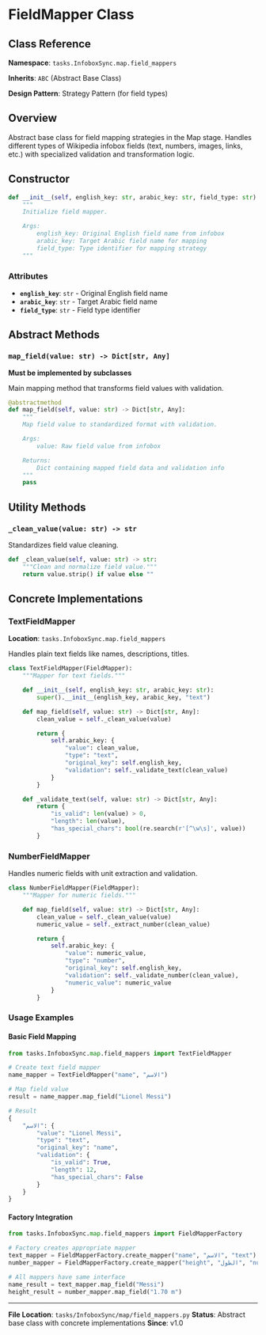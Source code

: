 # FieldMapper Class

## Class Reference

**Namespace**: `tasks.InfoboxSync.map.field_mappers`

**Inherits**: `ABC` (Abstract Base Class)

**Design Pattern**: Strategy Pattern (for field types)

## Overview

Abstract base class for field mapping strategies in the Map stage. Handles different types of Wikipedia infobox fields (text, numbers, images, links, etc.) with specialized validation and transformation logic.

## Constructor

```python
def __init__(self, english_key: str, arabic_key: str, field_type: str):
    """
    Initialize field mapper.

    Args:
        english_key: Original English field name from infobox
        arabic_key: Target Arabic field name for mapping
        field_type: Type identifier for mapping strategy
    """
```

### Attributes

- **`english_key`**: `str` - Original English field name
- **`arabic_key`**: `str` - Target Arabic field name
- **`field_type`**: `str` - Field type identifier

## Abstract Methods

### `map_field(value: str) -> Dict[str, Any]`
**Must be implemented by subclasses**

Main mapping method that transforms field values with validation.
```python
@abstractmethod
def map_field(self, value: str) -> Dict[str, Any]:
    """
    Map field value to standardized format with validation.

    Args:
        value: Raw field value from infobox

    Returns:
        Dict containing mapped field data and validation info
    """
    pass
```

## Utility Methods

### `_clean_value(value: str) -> str`
Standardizes field value cleaning.
```python
def _clean_value(self, value: str) -> str:
    """Clean and normalize field value."""
    return value.strip() if value else ""
```

## Concrete Implementations

### TextFieldMapper

**Location**: `tasks.InfoboxSync.map.field_mappers`

Handles plain text fields like names, descriptions, titles.

```python
class TextFieldMapper(FieldMapper):
    """Mapper for text fields."""

    def __init__(self, english_key: str, arabic_key: str):
        super().__init__(english_key, arabic_key, "text")

    def map_field(self, value: str) -> Dict[str, Any]:
        clean_value = self._clean_value(value)

        return {
            self.arabic_key: {
                "value": clean_value,
                "type": "text",
                "original_key": self.english_key,
                "validation": self._validate_text(clean_value)
            }
        }

    def _validate_text(self, value: str) -> Dict[str, Any]:
        return {
            "is_valid": len(value) > 0,
            "length": len(value),
            "has_special_chars": bool(re.search(r'[^\w\s]', value))
        }
```

### NumberFieldMapper

Handles numeric fields with unit extraction and validation.

```python
class NumberFieldMapper(FieldMapper):
    """Mapper for numeric fields."""

    def map_field(self, value: str) -> Dict[str, Any]:
        clean_value = self._clean_value(value)
        numeric_value = self._extract_number(clean_value)

        return {
            self.arabic_key: {
                "value": numeric_value,
                "type": "number",
                "original_key": self.english_key,
                "validation": self._validate_number(clean_value),
                "numeric_value": numeric_value
            }
        }
```

### Usage Examples

#### Basic Field Mapping

```python
from tasks.InfoboxSync.map.field_mappers import TextFieldMapper

# Create text field mapper
name_mapper = TextFieldMapper("name", "الاسم")

# Map field value
result = name_mapper.map_field("Lionel Messi")

# Result
{
    "الاسم": {
        "value": "Lionel Messi",
        "type": "text",
        "original_key": "name",
        "validation": {
            "is_valid": True,
            "length": 12,
            "has_special_chars": False
        }
    }
}
```

#### Factory Integration

```python
from tasks.InfoboxSync.map.field_mappers import FieldMapperFactory

# Factory creates appropriate mapper
text_mapper = FieldMapperFactory.create_mapper("name", "الاسم", "text")
number_mapper = FieldMapperFactory.create_mapper("height", "الطول", "number")

# All mappers have same interface
name_result = text_mapper.map_field("Messi")
height_result = number_mapper.map_field("1.70 m")
```

---

**File Location**: `tasks/InfoboxSync/map/field_mappers.py`
**Status**: Abstract base class with concrete implementations
**Since**: v1.0